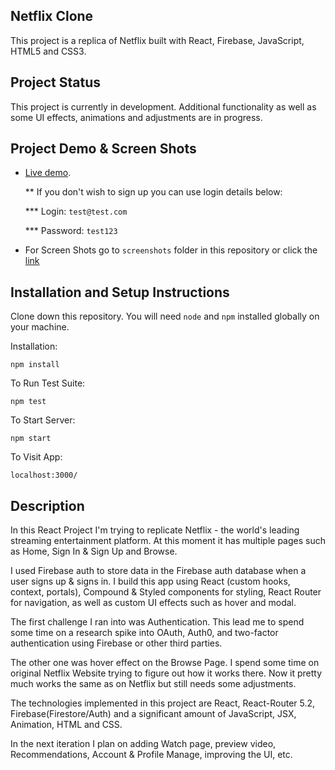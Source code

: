 ## Netflix Clone

This project is a replica of Netflix built with React, Firebase, JavaScript, HTML5 and CSS3.

## Project Status

This project is currently in development. Additional functionality as well as some UI effects, animations and adjustments are in progress.

## Project Demo & Screen Shots

- [Live demo](https://netflix-oleg.netlify.app/).

  \*\* If you don't wish to sign up you can use login details below:

  \*\*\* Login: `test@test.com`

  \*\*\* Password: `test123`

- For Screen Shots go to `screenshots` folder in this repository or click the [link](https://github.com/oplevan/netflix-clone/tree/master/screenshots)

## Installation and Setup Instructions

Clone down this repository. You will need `node` and `npm` installed globally on your machine.

Installation:

`npm install`

To Run Test Suite:

`npm test`

To Start Server:

`npm start`

To Visit App:

`localhost:3000/`

## Description

In this React Project I'm trying to replicate Netflix - the world's leading streaming entertainment platform. At this moment it has multiple pages such as Home, Sign In & Sign Up and Browse.

I used Firebase auth to store data in the Firebase auth database when a user signs up & signs in. I build this app using React (custom hooks, context, portals), Compound & Styled components for styling, React Router for navigation, as well as custom UI effects such as hover and modal.

The first challenge I ran into was Authentication. This lead me to spend some time on a research spike into OAuth, Auth0, and two-factor authentication using Firebase or other third parties.

The other one was hover effect on the Browse Page. I spend some time on original Netflix Website trying to figure out how it works there. Now it pretty much works the same as on Netflix but still needs some adjustments.

The technologies implemented in this project are React, React-Router 5.2, Firebase(Firestore/Auth) and a significant amount of JavaScript, JSX, Animation, HTML and CSS.

In the next iteration I plan on adding Watch page, preview video, Recommendations, Account & Profile Manage, improving the UI, etc.
